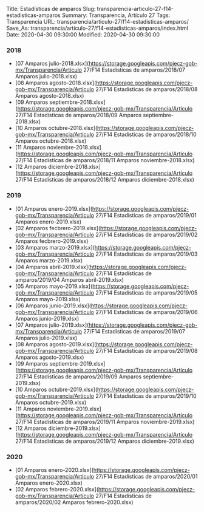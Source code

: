 Title: Estadísticas de amparos
Slug: transparencia-articulo-27-f14-estadisticas-amparos
Summary: Transparencia, Artículo 27
Tags: Transparencia
URL: transparencia/articulo-27/f14-estadisticas-amparos/
Save_As: transparencia/articulo-27/f14-estadisticas-amparos/index.html
Date: 2020-04-30 09:30:00
Modified: 2020-04-30 09:30:00


 



### 2018


* [07 Amparos julio-2018.xlsx](https://storage.googleapis.com/pjecz-gob-mx/Transparencia/Artículo 27/F14 Estadísticas de amparos/2018/07 Amparos julio-2018.xlsx)
* [08 Amparos agosto-2018.xlsx](https://storage.googleapis.com/pjecz-gob-mx/Transparencia/Artículo 27/F14 Estadísticas de amparos/2018/08 Amparos agosto-2018.xlsx)
* [09 Amparos septiembre-2018.xlsx](https://storage.googleapis.com/pjecz-gob-mx/Transparencia/Artículo 27/F14 Estadísticas de amparos/2018/09 Amparos septiembre-2018.xlsx)
* [10 Amparos octubre-2018.xlsx](https://storage.googleapis.com/pjecz-gob-mx/Transparencia/Artículo 27/F14 Estadísticas de amparos/2018/10 Amparos octubre-2018.xlsx)
* [11 Amparos noviembre-2018.xlsx](https://storage.googleapis.com/pjecz-gob-mx/Transparencia/Artículo 27/F14 Estadísticas de amparos/2018/11 Amparos noviembre-2018.xlsx)
* [12 Amparos diciembre-2018.xlsx](https://storage.googleapis.com/pjecz-gob-mx/Transparencia/Artículo 27/F14 Estadísticas de amparos/2018/12 Amparos diciembre-2018.xlsx)


### 2019


* [01 Amparos enero-2019.xlsx](https://storage.googleapis.com/pjecz-gob-mx/Transparencia/Artículo 27/F14 Estadísticas de amparos/2019/01 Amparos enero-2019.xlsx)
* [02 Amparos fecbrero-2019.xlsx](https://storage.googleapis.com/pjecz-gob-mx/Transparencia/Artículo 27/F14 Estadísticas de amparos/2019/02 Amparos fecbrero-2019.xlsx)
* [03 Amparos marzo-2019.xlsx](https://storage.googleapis.com/pjecz-gob-mx/Transparencia/Artículo 27/F14 Estadísticas de amparos/2019/03 Amparos marzo-2019.xlsx)
* [04 Amparos abril-2019.xlsx](https://storage.googleapis.com/pjecz-gob-mx/Transparencia/Artículo 27/F14 Estadísticas de amparos/2019/04 Amparos abril-2019.xlsx)
* [05 Amparos mayo-2019.xlsx](https://storage.googleapis.com/pjecz-gob-mx/Transparencia/Artículo 27/F14 Estadísticas de amparos/2019/05 Amparos mayo-2019.xlsx)
* [06 Amparos junio-2019.xlsx](https://storage.googleapis.com/pjecz-gob-mx/Transparencia/Artículo 27/F14 Estadísticas de amparos/2019/06 Amparos junio-2019.xlsx)
* [07 Amparos julio-2019.xlsx](https://storage.googleapis.com/pjecz-gob-mx/Transparencia/Artículo 27/F14 Estadísticas de amparos/2019/07 Amparos julio-2019.xlsx)
* [08 Amparos agosto-2019.xlsx](https://storage.googleapis.com/pjecz-gob-mx/Transparencia/Artículo 27/F14 Estadísticas de amparos/2019/08 Amparos agosto-2019.xlsx)
* [09 Amparos septiembre-2019.xlsx](https://storage.googleapis.com/pjecz-gob-mx/Transparencia/Artículo 27/F14 Estadísticas de amparos/2019/09 Amparos septiembre-2019.xlsx)
* [10 Amparos octubre-2019.xlsx](https://storage.googleapis.com/pjecz-gob-mx/Transparencia/Artículo 27/F14 Estadísticas de amparos/2019/10 Amparos octubre-2019.xlsx)
* [11 Amparos noviembre-2019.xlsx](https://storage.googleapis.com/pjecz-gob-mx/Transparencia/Artículo 27/F14 Estadísticas de amparos/2019/11 Amparos noviembre-2019.xlsx)
* [12 Amparos diciembre-2019.xlsx](https://storage.googleapis.com/pjecz-gob-mx/Transparencia/Artículo 27/F14 Estadísticas de amparos/2019/12 Amparos diciembre-2019.xlsx)


### 2020


* [01 Amparos enero-2020.xlsx](https://storage.googleapis.com/pjecz-gob-mx/Transparencia/Artículo 27/F14 Estadísticas de amparos/2020/01 Amparos enero-2020.xlsx)
* [02 Amparos febrero-2020.xlsx](https://storage.googleapis.com/pjecz-gob-mx/Transparencia/Artículo 27/F14 Estadísticas de amparos/2020/02 Amparos febrero-2020.xlsx)



